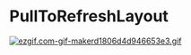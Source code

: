 # PullToRefreshLayout

[![ezgif.com-gif-makerd1806d4d946653e3.gif](https://s10.gifyu.com/images/ezgif.com-gif-makerd1806d4d946653e3.gif)](https://gifyu.com/image/SbJQs)
